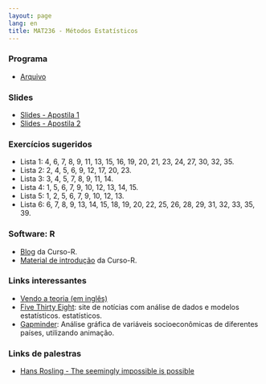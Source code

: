 ```yaml
---
layout: page
lang: en
title: MAT236 - Métodos Estatísticos
---
```


### Programa

* [Arquivo](Programa_MAT236.pdf)

### Slides

* [Slides - Apostila 1](Apostila1_MAT236.pdf)
* [Slides - Apostila 2](Apostila2_MAT236.pdf)

### Exercícios sugeridos

* Lista 1: 4, 6, 7, 8, 9, 11, 13, 15, 16, 19, 20, 21, 23, 24, 27, 30, 32, 35.
* Lista 2: 2, 4, 5, 6, 9, 12, 17, 20, 23.
* Lista 3: 3, 4, 5, 7, 8, 9, 11, 14.
* Lista 4: 1, 5, 6, 7, 9, 10, 12, 13, 14, 15.
* Lista 5: 1, 2, 5, 6, 7, 9, 10, 12, 13. 
* Lista 6: 6, 7, 8, 9, 13, 14, 15, 18, 19, 20, 22, 25, 26, 28, 29, 31, 32, 33, 35, 39.

### Software: R

* [Blog](http://curso-r.com/blog/) da Curso-R.
* [Material de introdução](http://material.curso-r.com/) da Curso-R. 

### Links interessantes

* [Vendo a teoria (em inglês)](http://students.brown.edu/seeing-theory/index.html)
* [Five Thirty Eight](http://fivethirtyeight.com/): site de notícias com análise de dados e modelos estatísticos.
estatísticos.
* [Gapminder](http://www.gapminder.org/tools/#_chart-type=bubbles): Análise gráfica de variáveis socioeconômicas de diferentes países, utilizando animação.

### Links de palestras 

* [Hans Rosling - The seemingly impossible is possible](https://www.gapminder.org/videos/hans-rosling-ted-talk-2007-seemingly-impossible-is-possible/)


